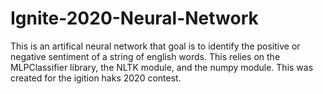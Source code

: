 # Ignite-2020-Neural-Network

This is an artifical neural network that goal is to identify the positive or negative sentiment of a string of english words. This relies on the MLPClassifier library, the NLTK module, and the numpy module. This was created for the igition haks 2020 contest.
